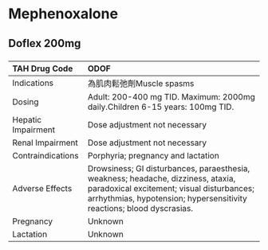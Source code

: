 # Mephenoxalone

## Doflex 200mg

##### 

| TAH Drug Code      | ODOF                                                                                                                                                                                                   |
|:-------------------|:-------------------------------------------------------------------------------------------------------------------------------------------------------------------------------------------------------|
| Indications        | 為肌肉鬆弛劑Muscle spasms                                                                                                                                                                              |
| Dosing             | Adult: 200-400 mg TID. Maximum: 2000mg daily.Children 6-15 years: 100mg TID.                                                                                                                           |
| Hepatic Impairment | Dose adjustment not necessary                                                                                                                                                                          |
| Renal Impairment   | Dose adjustment not necessary                                                                                                                                                                          |
| Contraindications  | Porphyria; pregnancy and lactation                                                                                                                                                                     |
| Adverse Effects    | Drowsiness; GI disturbances, paraesthesia, weakness; headache, dizziness, ataxia, paradoxical excitement; visual disturbances; arrhythmias, hypotension; hypersensitivity reactions; blood dyscrasias. |
| Pregnancy          | Unknown                                                                                                                                                                                                |
| Lactation          | Unknown                                                                                                                                                                                                |

